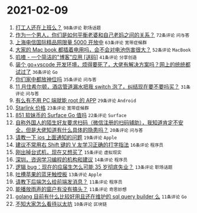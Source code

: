 # 2021-02-09

1. [打工人还在上班么？](https://www.v2ex.com/t/752514) `98条评论` `职场话题`
1. [作为一个男人，你们是如何平衡老婆和自己老妈之间的关系？](https://www.v2ex.com/t/752516) `72条评论` `问与答`
1. [上海电信国际精品网限量 5000 开放中](https://www.v2ex.com/t/752583) `63条评论` `宽带症候群`
1. [大家的 Mac book 都插着电用吗，会不会对电池伤害很大？](https://www.v2ex.com/t/752528) `52条评论` `MacBook`
1. [叽喳 - 一个简洁的"博客"应用 [送码]](https://www.v2ex.com/t/752521) `41条评论` `分享创造`
1. [装个 go+vscode 开发环境，烦得要死了，大佬有解决方案吗？网上的统统都试过了](https://www.v2ex.com/t/752555) `36条评论` `Go`
1. [你们家中都放神位吗](https://www.v2ex.com/t/752568) `35条评论` `问与答`
1. [11 月住希尔顿，酒店管道漏水把我 switch 泡了，纠结现在要不要吗买？](https://www.v2ex.com/t/752520) `31条评论` `问与答`
1. [有么有不用 PC 端就能 root 的 APP](https://www.v2ex.com/t/752517) `29条评论` `Android`
1. [Starlink 价格](https://www.v2ex.com/t/752575) `23条评论` `宽带症候群`
1. [851 软妹币的 Surface Go 值吗](https://www.v2ex.com/t/752585) `22条评论` `Surface`
1. [自称外国人的陌生好友要求扫码（微信注册的扫码辅助），我知道肯定不安全，但是大佬知道有什么具体的隐患吗？](https://www.v2ex.com/t/752584) `20条评论` `问与答`
1. [请教一下 ios 上面通知的问题](https://www.v2ex.com/t/752527) `19条评论` `Apple`
1. [建议不常用右 Shift 键的 V 友学习正确的打字指法](https://www.v2ex.com/t/752598) `16条评论` `程序员`
1. [刚出掉台式机，现在又想买了](https://www.v2ex.com/t/752510) `15条评论` `虚拟现实`
1. [深圳，咨询学习编程的机构和建议](https://www.v2ex.com/t/752537) `14条评论` `程序员`
1. [逻辑 bug：现在的应届生怎么可能 35 岁彻底失业？](https://www.v2ex.com/t/752593) `13条评论` `职场话题`
1. [吐槽苹果的蓝牙触控板](https://www.v2ex.com/t/752590) `13条评论` `Apple`
1. [请教下后端怎么给前端发消息？](https://www.v2ex.com/t/752586) `11条评论` `程序员`
1. [能播放雨声的窗户有没有搞头？](https://www.v2ex.com/t/752536) `11条评论` `奇思妙想`
1. [golang 目前有什么比较好用且还在维护的 sql query builder 么](https://www.v2ex.com/t/752526) `11条评论` `Go`
1. [不知大家怎么看待以太坊](https://www.v2ex.com/t/752610) `10条评论` `区块链`
